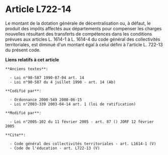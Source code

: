 # Article L722-14

Le montant de la dotation générale de décentralisation ou, à défaut, le produit des impôts affectés aux départements pour
compenser les charges nouvelles résultant des transferts de compétences dans les conditions prévues aux articles L. 1614-1 à
L. 1614-4 du code général des collectivités territoriales, est diminué d'un montant égal à celui défini à l'article L. 722-13
du présent code.

**Liens relatifs à cet article**

	**Anciens textes**:

	  - Loi n°90-587 1990-07-04 art. 14
	  - Loi n°90-587 du 4 juillet 1990 - art. 14 (Ab)

	**Codifié par**:

	  - Ordonnance 2000-549 2000-06-15
	  - Loi n°2003-339 2003-04-14 art. 1 (loi de ratification)

	**Modifié par**:

	  - Loi n°2005-102 du 11 février 2005 - art. 87 () JORF 12 février 2005

	**Cite**:

	  - Code général des collectivités territoriales - art. L1614-1 (V)
	  - Code de l'éducation - art. L722-13 (V)
